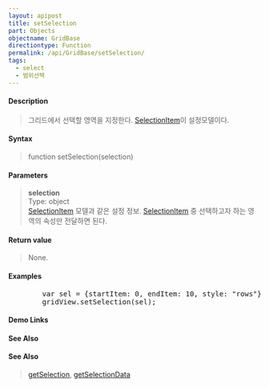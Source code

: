 ```yaml
---
layout: apipost
title: setSelection
part: Objects
objectname: GridBase
directiontype: Function
permalink: /api/GridBase/setSelection/
tags:
  - select
  - 범위선택
---
```



#### Description

> 그리드에서 선택할 영역을 지정한다. [SelectionItem](/api/types/SelectionItem/)이 설정모델이다.


#### Syntax

> function setSelection(selection)

#### Parameters

> **selection**  
> Type: object  
> [SelectionItem](/api/types/SelectionItem/) 모델과 같은 설정 정보. [SelectionItem](/api/types/SelectionItem/) 중 선택하고자 하는 영역의 속성만 전달하면 된다.  

#### Return value

> None.

#### Examples 

<pre class="prettyprint">
        var sel = {startItem: 0, endItem: 10, style: "rows"};
        gridView.setSelection(sel);
</pre>

#### Demo Links
#### See Also

#### See Also
> [getSelection](/api/GridBase/getSelection), [getSelectionData](/api/GridBase/getSelectionData)